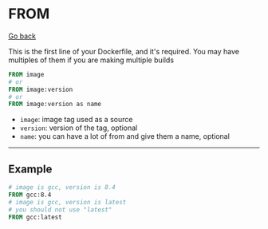 # FROM

[Go back](../../../../_kmp/_archives/tools/docker#most-used-instructions)

This is the first line of your Dockerfile, and it's required. You may have multiples of them if you are making multiple builds

```dockerfile
FROM image
# or
FROM image:version
# or
FROM image:version as name
```

* `image`: image tag used as a source
* `version`: version of the tag, optional
* `name`: you can have a lot of from and give them a name, optional

<hr class="sl">
  
## Example

```dockerfile
# image is gcc, version is 8.4
FROM gcc:8.4
# image is gcc, version is latest
# you should not use "latest"
FROM gcc:latest
```